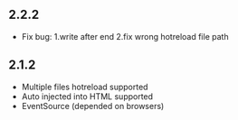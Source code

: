## 2.2.2
- Fix bug: 
  1.write after end
  2.fix wrong hotreload file path


## 2.1.2
- Multiple files hotreload supported
- Auto injected into HTML supported
- EventSource (depended on browsers)